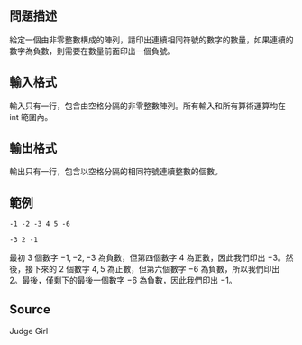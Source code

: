 ## 問題描述

給定一個由非零整數構成的陣列，請印出連續相同符號的數字的數量，如果連續的數字為負數，則需要在數量前面印出一個負號。

## 輸入格式

輸入只有一行，包含由空格分隔的非零整數陣列。所有輸入和所有算術運算均在 int 範圍內。

## 輸出格式

輸出只有一行，包含以空格分隔的相同符號連續整數的個數。

## 範例

```input1
-1 -2 -3 4 5 -6
```

```output1
-3 2 -1
```
最初 $3$ 個數字 $−1, −2, −3$ 為負數，但第四個數字 $4$ 為正數，因此我們印出 $−3$。然後，接下來的 $2$ 個數字 $4, 5$ 為正數，但第六個數字 $−6$ 為負數，所以我們印出 $2$。最後，僅剩下的最後一個數字 $−6$ 為負數，因此我們印出 $−1$。

## Source

Judge Girl